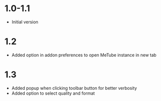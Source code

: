 # 1.0-1.1

- Initial version

# 1.2

- Added option in addon preferences to open MeTube instance in new tab

# 1.3

- Added popup when clicking toolbar button for better verbosity
- Added option to select quality and format
